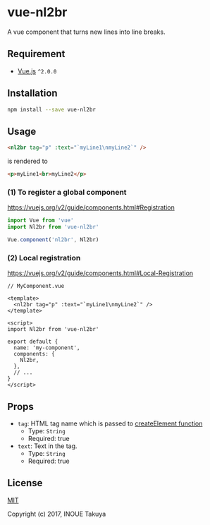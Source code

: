 # vue-nl2br

A vue component that turns new lines into line breaks.

## Requirement

* [Vue.js](https://github.com/vuejs/vue) `^2.0.0`

## Installation

```sh
npm install --save vue-nl2br
```

## Usage

```html
<nl2br tag="p" :text="`myLine1\nmyLine2`" />
```

is rendered to

```html
<p>myLine1<br>myLine2</p>
```

### (1) To register a global component

https://vuejs.org/v2/guide/components.html#Registration

```js
import Vue from 'vue'
import Nl2br from 'vue-nl2br'

Vue.component('nl2br', Nl2br)
```

### (2) Local registration

https://vuejs.org/v2/guide/components.html#Local-Registration

```vue
// MyComponent.vue

<template>
  <nl2br tag="p" :text="`myLine1\nmyLine2`" />
</template>

<script>
import Nl2br from 'vue-nl2br'

export default {
  name: 'my-component',
  components: {
    Nl2br,
  },
  // ...
}
</script>
```

## Props

* `tag`: HTML tag name which is passed to [createElement function](https://vuejs.org/v2/guide/render-function.html#createElement-Arguments)
  * Type: `String`
  * Required: true
* `text`: Text in the tag.
  * Type: `String`
  * Required: true

## License

[MIT](https://opensource.org/licenses/MIT)

Copyright (c) 2017, INOUE Takuya
